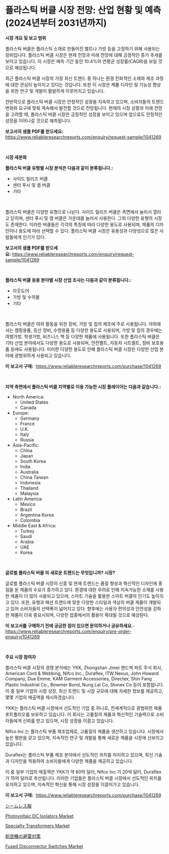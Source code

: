 <p><h1>플라스틱 버클 시장 전망: 산업 현황 및 예측 (2024년부터 2031년까지)</h1></p><p><strong>시장 개요 및 보고 범위</strong></p>
<p><p>플라스틱 버클은 플라스틱 소재로 만들어진 벨트나 가방 등을 고정하기 위해 사용되는 장비입니다. 플라스틱 버클 시장은 현재 전망과 미래 전망에 대해 긍정적인 증가 추세를 보이고 있습니다. 이 시장은 예측 기간 동안 10.4%의 연평균 성장률(CAGR)을 보일 것으로 예상됩니다.</p><p>최근 플라스틱 버클 시장의 가장 최신 트렌드 중 하나는 환경 친화적인 소재와 제조 과정에 대한 관심이 높아지고 있다는 것입니다. 또한 이 시장은 제품 디자인 및 기능성 향상을 위한 연구 및 개발이 활발하게 이루어지고 있습니다.</p><p>전반적으로 플라스틱 버클 시장은 안정적인 성장을 지속하고 있으며, 소비자들의 트렌드 변화와 요구에 맞춰 계속해서 발전할 것으로 전망됩니다. 현재의 시장 상황과 미래 전망을 고려할 때, 플라스틱 버클 시장은 긍정적인 성장을 보이고 있으며 앞으로도 안정적인 성장을 이어나갈 것으로 예측됩니다.</p></p>
<p><strong>보고서의 샘플 PDF를 받으세요:</strong> <a href="https://www.reliableresearchreports.com/enquiry/request-sample/1041269">https://www.reliableresearchreports.com/enquiry/request-sample/1041269</a></p>
<p>&nbsp;</p>
<p><strong>시장 세분화</strong></p>
<p><strong>플라스틱 버클 유형별 시장 분석은 다음과 같이 분류됩니다.:</strong></p>
<p><ul><li>사이드 릴리즈 버클</li><li>센터 푸시 및 캠 버클</li><li>기타</li></ul></p>
<p>&nbsp;</p>
<p><p>플라스틱 버클은 다양한 유형으로 나뉜다. 사이드 릴리즈 버클은 측면에서 눌러서 열리고 닫히며, 센터 푸시 및 캠 버클은 가운데를 눌러서 사용한다. 그외 다양한 유형의 시장도 존재한다. 이러한 버클들은 각각의 특징에 따라 다양한 용도로 사용되며, 제품의 디자인이나 용도에 따라 선택할 수 있다. 플라스틱 버클 시장은 유용성과 다양성으로 많은 사람들에게 인기가 있다.</p></p>
<p><strong>보고서의 샘플 PDF를 받으세요:</strong>&nbsp;<a href="https://www.reliableresearchreports.com/enquiry/request-sample/1041269">https://www.reliableresearchreports.com/enquiry/request-sample/1041269</a></p>
<p>&nbsp;</p>
<p><strong> 플라스틱 버클 응용 분야별 시장 산업 조사는 다음과 같이 분류됩니다.:</strong></p>
<p><ul><li>아웃도어</li><li>가방 및 수하물</li><li>기타</li></ul></p>
<p>&nbsp;</p>
<p><p>플라스틱 버클은 야외 활동을 위한 장비, 가방 및 짐의 제조에 주로 사용됩니다. 야외에서는 캠핑용품, 등산 장비, 수영용품 등 다양한 용도로 사용되며, 가방 및 짐의 경우에는 여행가방, 학생가방, 비즈니스 백 등 다양한 제품에 사용됩니다. 또한 플라스틱 버클은 기타 산업 분야에서도 다양한 용도로 사용되며, 안전벨트, 자동차 시트벨트, 장비 보호용품 등에도 사용됩니다. 이러한 다양한 용도로 인해 플라스틱 버클 시장은 다양한 산업 분야에 광범위하게 사용되고 있습니다.</p></p>
<p><strong>이 보고서 구매:</strong>&nbsp; <a href="https://www.reliableresearchreports.com/purchase/1041269">https://www.reliableresearchreports.com/purchase/1041269</a></p>
<p>&nbsp;</p>
<p><strong>지역 측면에서 플라스틱 버클 지역별로 이용 가능한 시장 플레이어는 다음과 같습니다.:</strong></p>
<p><ul>
    <li>
        North America:
        <ul>
            <li>United States</li>
            <li>Canada</li>
        </ul>
    </li>
    <li>
        Europe:
        <ul>
            <li>Germany</li>
            <li>France</li>
            <li>U.K.</li>
            <li>Italy</li>
            <li>Russia</li>
        </ul>
    </li>
    <li>
        Asia-Pacific:
        <ul>
            <li>China</li>
            <li>Japan</li>
            <li>South Korea</li>
            <li>India</li>
            <li>Australia</li>
            <li>China Taiwan</li>
            <li>Indonesia</li>
            <li>Thailand</li>
            <li>Malaysia</li>
        </ul>
    </li>
    <li>
        Latin America:
        <ul>
            <li>Mexico</li>
            <li>Brazil</li>
            <li>Argentina Korea</li>
            <li>Colombia</li>
        </ul>
    </li>
    <li>
        Middle East & Africa:
        <ul>
            <li>Turkey</li>
            <li>Saudi</li>
            <li>Arabia</li>
            <li>UAE</li>
            <li>Korea</li>
        </ul>
    </li>
    </ul></p>
<p>&nbsp;</p>
<p><strong>글로벌 플라스틱 버클 의 새로운 트렌드는 무엇입니까? 시장?</strong></p>
<p><p>글로벌 플라스틱 버클 시장의 신흥 및 현재 트렌드는 품질 향상과 혁신적인 디자인에 중점을 둔 제품의 수요가 증가하고 있다. 환경에 대한 우려로 인해 지속가능한 소재를 사용한 제품이 더 많이 사용되고 있으며, 스마트 기술을 활용한 스마트 버클의 인기도 높아지고 있다. 또한, 유행과 패션 트렌드에 맞춘 다양한 스타일과 색상의 버클 제품이 개발되고 있어 소비자들의 선택폭이 넓어지고 있다. 향후에는 사용자 편의성과 안전성을 강화한 제품이 더욱 중요시되며, 다양한 업종에서의 활용이 확대될 것으로 예상된다.</p></p>
<p><strong>이 보고서를 구매하기 전에 궁금한 점이 있으면 문의하거나 공유하세요.</strong>- <a href="https://www.reliableresearchreports.com/enquiry/pre-order-enquiry/1041269">https://www.reliableresearchreports.com/enquiry/pre-order-enquiry/1041269</a></p>
<p>&nbsp;</p>
<p><strong>주요 시장 참여자</strong></p>
<p><p>플라스틱 버클 시장의 경쟁 분석에는 YKK, Zhongshan Jimei 핸드백 파트 주식 회사, American Cord & Webbing, Nifco Inc., Duraflex, ITW Nexus, John Howard Company, Due Emme, KAM Garment Accessories, Directex, Shin Fang Plastic Industrial Co., Bowmer Bond, Nung Lai Co, Stonex Co 등이 포함됩니다. 이 중 일부 기업의 시장 성장, 최신 트렌드 및 시장 규모에 대해 자세한 정보를 제공하고, 몇몇 기업의 매출액을 제시하겠습니다.</p><p>YKK는 플라스틱 버클 시장에서 선도적인 기업 중 하나로, 전세계적으로 광범위한 제품 포트폴리오를 보유하고 있습니다. 이 회사는 고품질의 제품과 혁신적인 기술력으로 소비자들에게 신뢰를 받고 있으며, 시장 성장을 이끌고 있습니다.</p><p>Nifco Inc.는 플라스틱 부품 제조업체로, 고품질의 제품을 생산하고 있습니다. 시장에서 높은 평판을 갖고 있으며, 지속적인 연구 및 개발을 통해 새로운 제품을 시장에 선보이고 있습니다.</p><p>Duraflex는 플라스틱 부품 제조 분야에서 선도적인 위치를 차지하고 있으며, 최신 기술과 디자인을 적용하여 소비자들에게 다양한 제품을 제공하고 있습니다.</p><p>이 중 일부 기업의 매출액은 YKK가 약 60억 달러, Nifco Inc.가 20억 달러, Duraflex가 15억 달러로 추산됩니다. 이러한 기업들은 플라스틱 버클 시장에서 선도적인 위치를 유지하고 있으며, 지속적인 혁신을 통해 시장 성장을 이끌어가고 있습니다.</p></p>
<p><strong>이 보고서 구매:</strong>&nbsp;&nbsp;<a href="https://www.reliableresearchreports.com/purchase/1041269">https://www.reliableresearchreports.com/purchase/1041269</a></p>
<p><p><a href="https://github.com/joaejkdzgyljvo6/Market-Research-Report-List-1/blob/main/3511284187622.md">シームレス服</a></p><p><a href="https://view.publitas.com/reportprime-1/photovoltaic-dc-isolators-market-size-growing-and-forecasted-for-period-from-2024-2031-and-provides-complete-market-analysis-of-this-market/">Photovoltaic DC Isolators Market</a></p><p><a href="https://fearless-okapi-6c8.notion.site/Specialty-Transformers-Market-Research-Report-Forecasted-for-Period-from-2024-2031-by-Market-Type-5a63aa8259f345c09608112c267426aa">Specialty Transformers Market</a></p><p><a href="https://medium.com/@reliezer65/%E8%88%AA%E7%A9%BA%E6%A9%9F%E9%9B%B7%E5%AF%BE%E7%AD%96%E5%B8%82%E5%A0%B4%E3%81%AF-%E5%B8%82%E5%A0%B4%E3%82%B7%E3%82%A7%E3%82%A2-%E3%82%B5%E3%82%A4%E3%82%BA-2031%E5%B9%B4%E3%81%BE%E3%81%A7%E3%81%AE%E4%BA%88%E6%B8%AC%E3%81%AB%E7%84%A6%E7%82%B9%E3%82%92%E5%BD%93%E3%81%A6%E3%81%A6%E3%81%84%E3%81%BE%E3%81%99-ff4092c28e38">航空機の避雷対策</a></p><p><a href="https://view.publitas.com/reportprime-1/fused-disconnector-switches-market-furnish-information-about-market-size-market-share-market-dynamics-and-projections-spanning-from-2024-to-2031/">Fused Disconnector Switches Market</a></p></p>
